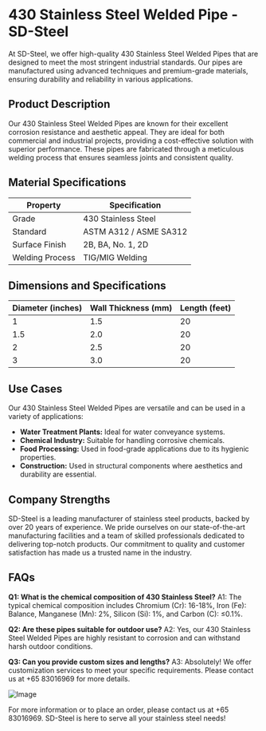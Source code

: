 # 430 Stainless Steel Welded Pipe - SD-Steel

At SD-Steel, we offer high-quality 430 Stainless Steel Welded Pipes that are designed to meet the most stringent industrial standards. Our pipes are manufactured using advanced techniques and premium-grade materials, ensuring durability and reliability in various applications.

## Product Description
Our 430 Stainless Steel Welded Pipes are known for their excellent corrosion resistance and aesthetic appeal. They are ideal for both commercial and industrial projects, providing a cost-effective solution with superior performance. These pipes are fabricated through a meticulous welding process that ensures seamless joints and consistent quality.

## Material Specifications
| Property          | Specification |
|-------------------|---------------|
| Grade             | 430 Stainless Steel |
| Standard          | ASTM A312 / ASME SA312 |
| Surface Finish    | 2B, BA, No. 1, 2D |
| Welding Process   | TIG/MIG Welding |

## Dimensions and Specifications
| Diameter (inches) | Wall Thickness (mm) | Length (feet) |
|-------------------|---------------------|---------------|
| 1                 | 1.5                 | 20            |
| 1.5               | 2.0                 | 20            |
| 2                 | 2.5                 | 20            |
| 3                 | 3.0                 | 20            |

## Use Cases
Our 430 Stainless Steel Welded Pipes are versatile and can be used in a variety of applications:
- **Water Treatment Plants:** Ideal for water conveyance systems.
- **Chemical Industry:** Suitable for handling corrosive chemicals.
- **Food Processing:** Used in food-grade applications due to its hygienic properties.
- **Construction:** Used in structural components where aesthetics and durability are essential.

## Company Strengths
SD-Steel is a leading manufacturer of stainless steel products, backed by over 20 years of experience. We pride ourselves on our state-of-the-art manufacturing facilities and a team of skilled professionals dedicated to delivering top-notch products. Our commitment to quality and customer satisfaction has made us a trusted name in the industry.

## FAQs
**Q1: What is the chemical composition of 430 Stainless Steel?**
A1: The typical chemical composition includes Chromium (Cr): 16-18%, Iron (Fe): Balance, Manganese (Mn): 2%, Silicon (Si): 1%, and Carbon (C): ≤0.1%.

**Q2: Are these pipes suitable for outdoor use?**
A2: Yes, our 430 Stainless Steel Welded Pipes are highly resistant to corrosion and can withstand harsh outdoor conditions.

**Q3: Can you provide custom sizes and lengths?**
A3: Absolutely! We offer customization services to meet your specific requirements. Please contact us at +65 83016969 for more details.

![Image](https://github.com/user-attachments/assets/2567258e-e124-4816-932d-1809bd27ef0b)

For more information or to place an order, please contact us at +65 83016969. SD-Steel is here to serve all your stainless steel needs!